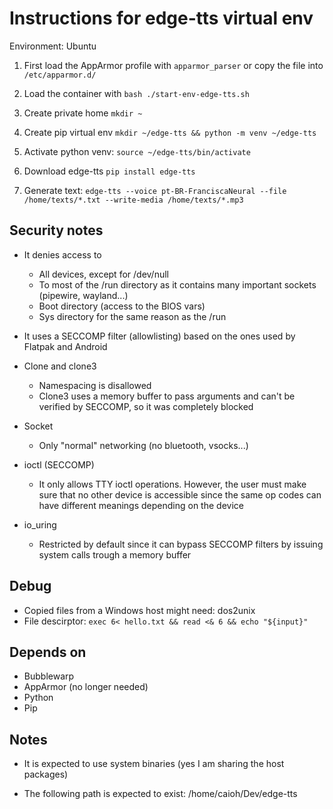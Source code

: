 # Instructions for edge-tts virtual env

Environment: Ubuntu

1. First load the AppArmor profile with `apparmor_parser` or copy the file into `/etc/apparmor.d/`

1. Load the container with `bash ./start-env-edge-tts.sh`

1. Create private home `mkdir ~`

1. Create pip virtual env `mkdir ~/edge-tts && python -m venv ~/edge-tts`

1. Activate python venv: `source ~/edge-tts/bin/activate`

1. Download edge-tts `pip install edge-tts`

1. Generate text: `edge-tts --voice pt-BR-FranciscaNeural --file /home/texts/*.txt --write-media /home/texts/*.mp3`

## Security notes

* It denies access to
    * All devices, except for /dev/null
    * To most of the /run directory as it contains many important sockets (pipewire, wayland...)
    * Boot directory (access to the BIOS vars)
    * Sys directory for the same reason as the /run

* It uses a SECCOMP filter (allowlisting) based on the ones used by Flatpak and Android

* Clone and clone3
    * Namespacing is disallowed
    * Clone3 uses a memory buffer to pass arguments and can't be verified by SECCOMP, so it was completely blocked

* Socket
    * Only "normal" networking (no bluetooth, vsocks...)

* ioctl (SECCOMP)
    * It only allows TTY ioctl operations. However, the user must make sure that no other device is accessible since the same op codes can have different meanings depending on the device

* io_uring
    * Restricted by default since it can bypass SECCOMP filters by issuing system calls trough a memory buffer

## Debug

* Copied files from a Windows host might need: dos2unix
* File descirptor: `exec 6< hello.txt && read <& 6 && echo "${input}"`

## Depends on

* Bubblewarp
* AppArmor (no longer needed)
* Python
* Pip

## Notes

* It is expected to use system binaries (yes I am sharing the host packages)

* The following path is expected to exist: /home/caioh/Dev/edge-tts
